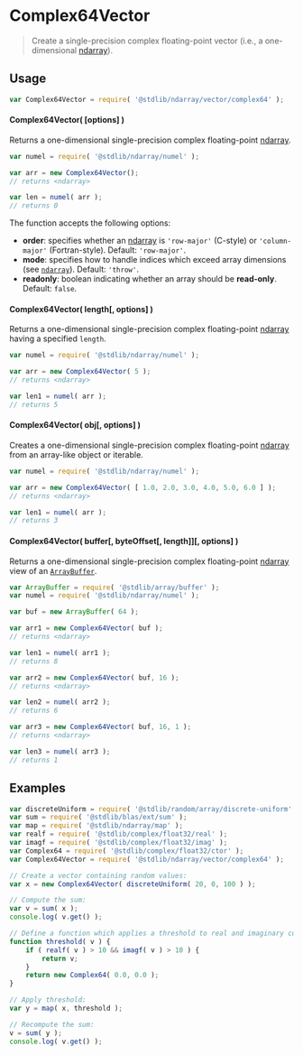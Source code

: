 <!--

@license Apache-2.0

Copyright (c) 2025 The Stdlib Authors.

Licensed under the Apache License, Version 2.0 (the "License");
you may not use this file except in compliance with the License.
You may obtain a copy of the License at

   http://www.apache.org/licenses/LICENSE-2.0

Unless required by applicable law or agreed to in writing, software
distributed under the License is distributed on an "AS IS" BASIS,
WITHOUT WARRANTIES OR CONDITIONS OF ANY KIND, either express or implied.
See the License for the specific language governing permissions and
limitations under the License.

-->

# Complex64Vector

> Create a single-precision complex floating-point vector (i.e., a one-dimensional [ndarray][@stdlib/ndarray/ctor]).

<!-- Section to include introductory text. Make sure to keep an empty line after the intro `section` element and another before the `/section` close. -->

<section class="intro">

</section>

<!-- /.intro -->

<!-- Package usage documentation. -->

<section class="usage">

## Usage

```javascript
var Complex64Vector = require( '@stdlib/ndarray/vector/complex64' );
```

#### Complex64Vector( \[options] )

Returns a one-dimensional single-precision complex floating-point [ndarray][@stdlib/ndarray/ctor].

```javascript
var numel = require( '@stdlib/ndarray/numel' );

var arr = new Complex64Vector();
// returns <ndarray>

var len = numel( arr );
// returns 0
```

The function accepts the following options:

-   **order**: specifies whether an [ndarray][@stdlib/ndarray/ctor] is `'row-major'` (C-style) or `'column-major'` (Fortran-style). Default: `'row-major'`.
-   **mode**: specifies how to handle indices which exceed array dimensions (see [`ndarray`][@stdlib/ndarray/ctor]). Default: `'throw'`.
-   **readonly**: boolean indicating whether an array should be **read-only**. Default: `false`.

#### Complex64Vector( length\[, options] )

Returns a one-dimensional single-precision complex floating-point [ndarray][@stdlib/ndarray/ctor] having a specified `length`.

```javascript
var numel = require( '@stdlib/ndarray/numel' );

var arr = new Complex64Vector( 5 );
// returns <ndarray>

var len1 = numel( arr );
// returns 5
```

#### Complex64Vector( obj\[, options] )

Creates a one-dimensional single-precision complex floating-point [ndarray][@stdlib/ndarray/ctor] from an array-like object or iterable.

```javascript
var numel = require( '@stdlib/ndarray/numel' );

var arr = new Complex64Vector( [ 1.0, 2.0, 3.0, 4.0, 5.0, 6.0 ] );
// returns <ndarray>

var len1 = numel( arr );
// returns 3
```

#### Complex64Vector( buffer\[, byteOffset\[, length]]\[, options] )

Returns a one-dimensional single-precision complex floating-point [ndarray][@stdlib/ndarray/ctor] view of an [`ArrayBuffer`][@stdlib/array/buffer].

```javascript
var ArrayBuffer = require( '@stdlib/array/buffer' );
var numel = require( '@stdlib/ndarray/numel' );

var buf = new ArrayBuffer( 64 );

var arr1 = new Complex64Vector( buf );
// returns <ndarray>

var len1 = numel( arr1 );
// returns 8

var arr2 = new Complex64Vector( buf, 16 );
// returns <ndarray>

var len2 = numel( arr2 );
// returns 6

var arr3 = new Complex64Vector( buf, 16, 1 );
// returns <ndarray>

var len3 = numel( arr3 );
// returns 1
```

</section>

<!-- /.usage -->

<!-- Package usage notes. Make sure to keep an empty line after the `section` element and another before the `/section` close. -->

<section class="notes">

</section>

<!-- /.notes -->

<!-- Package usage examples. -->

<section class="examples">

## Examples

<!-- eslint no-undef: "error" -->

```javascript
var discreteUniform = require( '@stdlib/random/array/discrete-uniform' );
var sum = require( '@stdlib/blas/ext/sum' );
var map = require( '@stdlib/ndarray/map' );
var realf = require( '@stdlib/complex/float32/real' );
var imagf = require( '@stdlib/complex/float32/imag' );
var Complex64 = require( '@stdlib/complex/float32/ctor' );
var Complex64Vector = require( '@stdlib/ndarray/vector/complex64' );

// Create a vector containing random values:
var x = new Complex64Vector( discreteUniform( 20, 0, 100 ) );

// Compute the sum:
var v = sum( x );
console.log( v.get() );

// Define a function which applies a threshold to real and imaginary components:
function threshold( v ) {
    if ( realf( v ) > 10 && imagf( v ) > 10 ) {
        return v;
    }
    return new Complex64( 0.0, 0.0 );
}

// Apply threshold:
var y = map( x, threshold );

// Recompute the sum:
v = sum( y );
console.log( v.get() );
```

</section>

<!-- /.examples -->

<!-- Section to include cited references. If references are included, add a horizontal rule *before* the section. Make sure to keep an empty line after the `section` element and another before the `/section` close. -->

<section class="references">

</section>

<!-- /.references -->

<!-- Section for related `stdlib` packages. Do not manually edit this section, as it is automatically populated. -->

<section class="related">

</section>

<!-- /.related -->

<!-- Section for all links. Make sure to keep an empty line after the `section` element and another before the `/section` close. -->

<section class="links">

[@stdlib/array/buffer]: https://github.com/stdlib-js/stdlib/tree/develop/lib/node_modules/%40stdlib/array/buffer

[@stdlib/ndarray/ctor]: https://github.com/stdlib-js/stdlib/tree/develop/lib/node_modules/%40stdlib/ndarray/ctor

</section>

<!-- /.links -->
